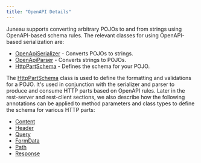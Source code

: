 ```yaml
---
title: "OpenAPI Details"
---
```


Juneau supports converting arbitrary POJOs to and from strings using OpenAPI-based schema rules.
The relevant classes for using OpenAPI-based serialization are:
- [OpenApiSerializer](../apidocs/org/apache/juneau/oapi/OpenApiSerializer.html) - Converts POJOs to strings.
- [OpenApiParser](../apidocs/org/apache/juneau/oapi/OpenApiParser.html) - Converts strings to POJOs.
- [HttpPartSchema](../apidocs/org/apache/juneau/httppart/HttpPartSchema.html) - Defines the schema for your POJO.

The [HttpPartSchema](../apidocs/org/apache/juneau/httppart/HttpPartSchema.html) class is used to define the formatting and validations for a POJO.
It's used in conjunction with the serializer and parser to produce and consume HTTP parts based on OpenAPI rules.
Later in the rest-server and rest-client sections, we also describe how the following annotations can be applied to method parameters and class types to define the schema for various HTTP parts:
- [Content](../apidocs/org/apache/juneau/http/annotation/Content.html)
- [Header](../apidocs/org/apache/juneau/http/annotation/Header.html)
- [Query](../apidocs/org/apache/juneau/http/annotation/Query.html)
- [FormData](../apidocs/org/apache/juneau/http/annotation/FormData.html)
- [Path](../apidocs/org/apache/juneau/http/annotation/Path.html)
- [Response](../apidocs/org/apache/juneau/http/annotation/Response.html)
